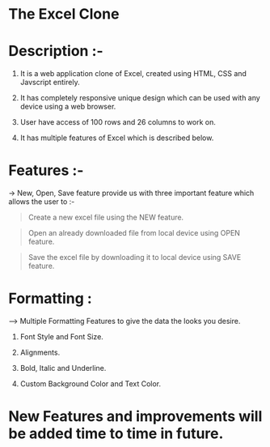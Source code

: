 # The Excel Clone
# Description :-
1) It is a web application clone of Excel, created using HTML, CSS and Javscript entirely.

2) It has completely responsive unique design which can be used with any device using a web browser.

3) User have access of 100 rows and 26 columns to work on.

4) It has multiple features of Excel which is described below.
# Features :-
-> New, Open, Save feature provide us with three important feature which allows the user to :-

> Create a new excel file using the NEW feature.

> Open an already downloaded file from local device using OPEN feature.

> Save the excel file by downloading it to local device using SAVE feature.
# Formatting :
-->  Multiple Formatting Features to give the data the looks you desire.

1) Font Style and Font Size.

2) Alignments.

3) Bold, Italic and Underline.

4) Custom Background Color and Text Color.

# New Features and improvements will be added time to time in future.
